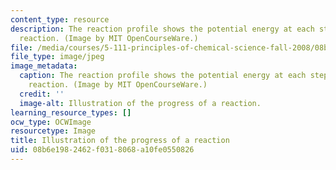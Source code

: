 ```yaml
---
content_type: resource
description: The reaction profile shows the potential energy at each step of a chemical
  reaction. (Image by MIT OpenCourseWare.)
file: /media/courses/5-111-principles-of-chemical-science-fall-2008/08b6e1982462f0318068a10fe0550826_5-111f08.jpg
file_type: image/jpeg
image_metadata:
  caption: The reaction profile shows the potential energy at each step of a chemical
    reaction. (Image by MIT OpenCourseWare.)
  credit: ''
  image-alt: Illustration of the progress of a reaction.
learning_resource_types: []
ocw_type: OCWImage
resourcetype: Image
title: Illustration of the progress of a reaction
uid: 08b6e198-2462-f031-8068-a10fe0550826
---
```

